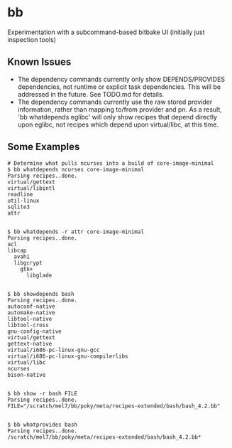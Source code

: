 bb
==

Experimentation with a subcommand-based bitbake UI (initially just inspection tools)

Known Issues
------------

- The dependency commands currently only show DEPENDS/PROVIDES dependencies,
  not runtime or explicit task dependencies. This will be addressed in the
  future. See TODO.md for details.
- The dependency commands currently use the raw stored provider information,
  rather than mapping to/from provider and pn. As a result, 'bb whatdepends
  eglibc' will only show recipes that depend directly upon eglibc, not recipes
  which depend upon virtual/libc, at this time.


Some Examples
-------------

    # Determine what pulls ncurses into a build of core-image-minimal
    $ bb whatdepends ncurses core-image-minimal
    Parsing recipes..done.
    virtual/gettext
    virtual/libintl
    readline
    util-linux
    sqlite3
    attr


    $ bb whatdepends -r attr core-image-minimal
    Parsing recipes..done.
    acl
    libcap
      avahi
      libgcrypt
        gtk+
          libglade


    $ bb showdepends bash
    Parsing recipes..done.
    autoconf-native
    automake-native
    libtool-native
    libtool-cross
    gnu-config-native
    virtual/gettext
    gettext-native
    virtual/i686-pc-linux-gnu-gcc
    virtual/i686-pc-linux-gnu-compilerlibs
    virtual/libc
    ncurses
    bison-native


    $ bb show -r bash FILE
    Parsing recipes..done.
    FILE="/scratch/mel7/bb/poky/meta/recipes-extended/bash/bash_4.2.bb"


    $ bb whatprovides bash
    Parsing recipes..done.
    /scratch/mel7/bb/poky/meta/recipes-extended/bash/bash_4.2.bb*
